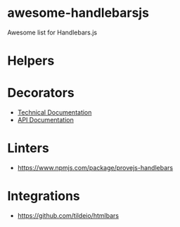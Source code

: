 # awesome-handlebarsjs
Awesome list for Handlebars.js

# Helpers

# Decorators
- [Technical Documentation](https://github.com/wycats/handlebars.js/blob/master/docs/decorators-api.md)
- [API Documentation](https://handlebarsjs.com/reference.html)

# Linters
- https://www.npmjs.com/package/provejs-handlebars

# Integrations
- https://github.com/tildeio/htmlbars
